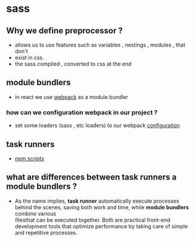 
# sass 

## Why we define preprocessor ?
-  allows us to use features such as variables , nestings , modules , that don't 
-  exist in css.
-  the sass compiled , converted to css at the end 

## module bundlers 
- in react we use [webpack](https://webpack.js.org/) as a module bundler 
   
### how can we configuration webpack in our project ?
-  set some loaders (sass , etc loaders) to our webpack  [configuration](https://webpack.js.org/configuration/)

   
## task runners 
-  [npm scripts](https://www.npmjs.com/) 
   
## what are differences between task runners a module bundlers  ?
   -  As the name implies, **task runner** automatically execute processes behind the 
    scenes, saving both work and time, while **module bundlers** combine various  
    filesthat can be executed together. Both are practical front-end  development 
    tools that optimize performance by taking care of simple and repetitive 
    processes.
  



